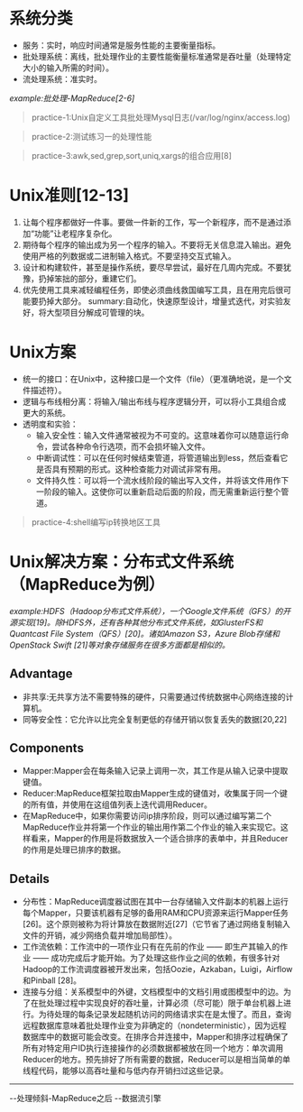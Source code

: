 # 系统分类

- 服务：实时，响应时间通常是服务性能的主要衡量指标。
- 批处理系统：离线，批处理作业的主要性能衡量标准通常是吞吐量（处理特定大小的输入所需的时间）。
- 流处理系统：准实时。

*example:批处理-MapReduce[2-6]*

> practice-1:Unix自定义工具批处理Mysql日志(/var/log/nginx/access.log)

> practice-2:测试练习一的处理性能

> practice-3:awk,sed,grep,sort,uniq,xargs的组合应用[8]

# Unix准则[12-13]
1. 让每个程序都做好一件事。要做一件新的工作，写一个新程序，而不是通过添加“功能”让老程序复杂化。
2. 期待每个程序的输出成为另一个程序的输入。不要将无关信息混入输出。避免使用严格的列数据或二进制输入格式。不要坚持交互式输入。
3. 设计和构建软件，甚至是操作系统，要尽早尝试，最好在几周内完成。不要犹豫，扔掉笨拙的部分，重建它们。
4. 优先使用工具来减轻编程任务，即使必须曲线救国编写工具，且在用完后很可能要扔掉大部分。
summary:自动化，快速原型设计，增量式迭代，对实验友好，将大型项目分解成可管理的块。

# Unix方案
- 统一的接口：在Unix中，这种接口是一个文件（file）（更准确地说，是一个文件描述符）。
- 逻辑与布线相分离：将输入/输出布线与程序逻辑分开，可以将小工具组合成更大的系统。
- 透明度和实验：
	- 输入安全性：输入文件通常被视为不可变的。这意味着你可以随意运行命令，尝试各种命令行选项，而不会损坏输入文件。
	- 中断调试性：可以在任何时候结束管道，将管道输出到less，然后查看它是否具有预期的形式。这种检查能力对调试非常有用。
	- 文件持久性：可以将一个流水线阶段的输出写入文件，并将该文件用作下一阶段的输入。这使你可以重新启动后面的阶段，而无需重新运行整个管道。

> practice-4:shell编写ip转换地区工具

# Unix解决方案：分布式文件系统（MapReduce为例）

*example:HDFS（Hadoop分布式文件系统），一个Google文件系统（GFS）的开源实现[19]。​除HDFS外，还有各种其他分布式文件系统，如GlusterFS和Quantcast File System（QFS）[20]。诸如Amazon S3，Azure Blob存储和OpenStack Swift [21]等对象存储服务在很多方面都是相似的。*

## Advantage
- 非共享:无共享方法不需要特殊的硬件，只需要通过传统数据中心网络连接的计算机。
- 同等安全性：它允许以比完全复制更低的存储开销以恢复丢失的数据[20,22]

## Components
- Mapper:​Mapper会在每条输入记录上调用一次，其工作是从输入记录中提取键值。
- Reducer:MapReduce框架拉取由Mapper生成的键值对，收集属于同一个键的所有值，并使用在这组值列表上迭代调用Reducer。
- 在MapReduce中，如果你需要访问ip排序阶段，则可以通过编写第二个MapReduce作业并将第一个作业的输出用作第二个作业的输入来实现它。这样看来，Mapper的作用是将数据放入一个适合排序的表单中，并且Reducer的作用是处理已排序的数据。

## Details
- 分布性：MapReduce调度器试图在其中一台存储输入文件副本的机器上运行每个Mapper，只要该机器有足够的备用RAM和CPU资源来运行Mapper任务[26]。这个原则被称为将计算放在数据附近[27]（它节省了通过网络复制输入文件的开销，减少网络负载并增加局部性）。
- 工作流依赖：工作流中的一项作业只有在先前的作业 —— 即生产其输入的作业 —— 成功完成后才能开始。为了处理这些作业之间的依赖，有很多针对Hadoop的工作流调度器被开发出来，包括Oozie，Azkaban，Luigi，Airflow和Pinball [28]。
- 连接与分组：关系模型中的外键，文档模型中的文档引用或图模型中的边。为了在批处理过程中实现良好的吞吐量，计算必须（尽可能）限于单台机器上进行。为待处理的每条记录发起随机访问的网络请求实在是太慢了。而且，查询远程数据库意味着批处理作业变为非确定的（nondeterministic），因为远程数据库中的数据可能会改变。在排序合并连接中，Mapper和排序过程确保了所有对特定用户ID执行连接操作的必须数据都被放在同一个地方：单次调用Reducer的地方。预先排好了所有需要的数据，Reducer可以是相当简单的单线程代码，能够以高吞吐量和与低内存开销扫过这些记录。
---
--处理倾斜-MapReduce之后
--数据流引擎

